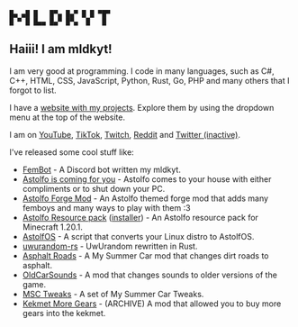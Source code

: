 ```
█▄ ▄█ █   █▀▄ █▄▀ █ █ ▀█▀
█ ▀ █ █▄▄ █▄▀ █▀▄  █   █
```

## Haiii! I am mldkyt!

I am very good at programming. I code in many languages, such as C#, C++, HTML, CSS, JavaScript, Python, Rust, Go, PHP and many others that I forgot to list.

I have a [website with my projects](https://mldkyt.com/). Explore them by using the dropdown menu at the top of the website.

I am on [YouTube](https://youtube.com/@mldkyt), [TikTok](https://tiktok.com/@mldkyt), [Twitch](https://twitch.tv/mldkyt1), [Reddit](https://reddit.com/u/MLDKYT) and [Twitter (inactive)](https://twitter.com/@mldkyt).

I've released some cool stuff like:

- [FemBot](https://mldkyt.com/fembot) - A Discord bot written my mldkyt.
- [Astolfo is coming for you](https://github.com/mldkyt/AstolfoIsComingForYou/releases) - Astolfo comes to your house with either compliments or to shut down your PC.
- [Astolfo Forge Mod](https://github.com/mldkyt/AstolfoForge/releases) - An Astolfo themed forge mod that adds many femboys and many ways to play with them :3
- [Astolfo Resource pack](https://github.com/mldkyt/AstolfoResourcePack) ([installer](https://github.com/mldkyt/AstolfoResourcePackInstaller/releases/)) - An Astolfo resource pack for Minecraft 1.20.1.
- [AstolfOS](https://github.com/mldkyt/AstolfOS/wiki/) - A script that converts your Linux distro to AstolfOS.
- [uwurandom-rs](https://github.com/mldkyt/uwurandom-rs/) - UwUrandom rewritten in Rust.
- [Asphalt Roads](https://www.mldkyt.com/project/asphaltroads) - A My Summer Car mod that changes dirt roads to asphalt.
- [OldCarSounds](https://www.mldkyt.com/project/oldcarsounds) - A mod that changes sounds to older versions of the game.
- [MSC Tweaks](https://www.mldkyt.com/project/msctweaks) - A set of My Summer Car Tweaks.
- [Kekmet More Gears](https://www.mldkyt.com/project/kekmetmoregears) - (ARCHIVE) A mod that allowed you to buy more gears into the kekmet.
